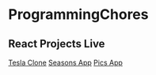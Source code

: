 # ProgrammingChores

## React Projects Live
[Tesla Clone](https://prateek-chhibber.netlify.app/)
[Seasons App](https://prateek-chhibber-seasons.netlify.app/)
[Pics App](https://pics-taupe.vercel.app/)

